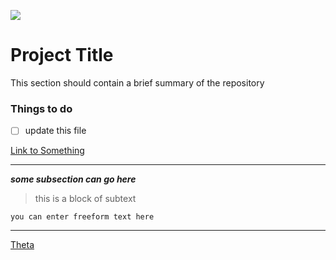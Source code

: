 ![](https://avatars0.githubusercontent.com/u/2897191?s=70&v=4)

<!-- https://guides.github.com/pdfs/markdown-cheatsheet-online.pdf -->

# Project Title

This section should contain a brief summary of the repository

### Things to do

- [ ] update this file

[Link to Something](https://theta.co.nz)

---
***some subsection can go here***

> this is a block of subtext

    you can enter freeform text here

---

[Theta](https://theta.co.nz)
